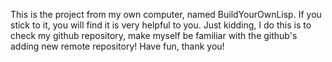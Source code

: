 This is the project from my own computer, named BuildYourOwnLisp.
If you stick to it, you will find it is very helpful to you.
Just kidding, I do this is to check my github repository, make myself be familiar with the github's adding new remote repository!
Have fun, thank you!
